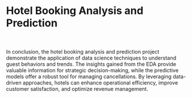 # Hotel Booking Analysis and Prediction
<br>
<br>
In conclusion, the hotel booking analysis and prediction project demonstrate the application of data science techniques to understand guest behaviors and trends. The insights gained from the EDA provide valuable information for strategic decision-making, while the predictive models offer a robust tool for managing cancellations. By leveraging data-driven approaches, hotels can enhance operational efficiency, improve customer satisfaction, and optimize revenue management.
